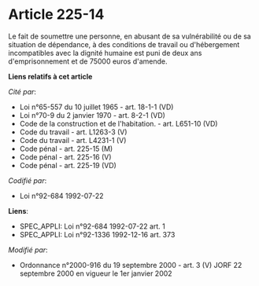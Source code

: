 # Article 225-14

Le fait de soumettre une personne, en abusant de sa vulnérabilité ou de sa situation de dépendance, à des conditions de
travail ou d'hébergement incompatibles avec la dignité humaine est puni de deux ans d'emprisonnement et de 75000 euros
d'amende.

**Liens relatifs à cet article**

_Cité par_:

  - Loi n°65-557 du 10 juillet 1965 - art. 18-1-1 (VD)
  - Loi n°70-9 du 2 janvier 1970 - art. 8-2-1 (VD)
  - Code de la construction et de l'habitation. - art. L651-10 (VD)
  - Code du travail - art. L1263-3 (V)
  - Code du travail - art. L4231-1 (V)
  - Code pénal - art. 225-15 (M)
  - Code pénal - art. 225-16 (V)
  - Code pénal - art. 225-19 (VD)

_Codifié par_:

  - Loi n°92-684 1992-07-22

**Liens**:

  - SPEC_APPLI: Loi n°92-684 1992-07-22 art. 1
  - SPEC_APPLI: Loi n°92-1336 1992-12-16 art. 373

_Modifié par_:

  - Ordonnance n°2000-916 du 19 septembre 2000 - art. 3 (V) JORF 22 septembre 2000 en vigueur le 1er janvier 2002
